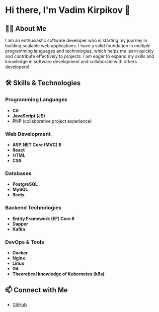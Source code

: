 # Hi there, I'm Vadim Kirpikov 👋

## 👨‍💻 About Me
I am an enthusiastic software developer who is starting my journey in building scalable web applications. I have a solid foundation in multiple programming languages and technologies, which helps me learn quickly and contribute effectively to projects. I am eager to expand my skills and knowledge in software development and collaborate with others developers!

## 🛠 Skills & Technologies

### Programming Languages
- **C#**
- **JavaScript (JS)**
- **PHP** (collaborative project experience)

### Web Development
- **ASP.NET Core (MVC) 8**
- **React**
- **HTML**
- **CSS**

### Databases
- **PostgreSQL**
- **MySQL**
- **Redis**

### Backend Technologies
- **Entity Framework (EF) Core 8**
- **Dapper**
- **Kafka**

### DevOps & Tools
- **Docker**
- **Nginx**
- **Linux**
- **Git**
- **Theoretical knowledge of Kubernetes (k8s)**

## 📫 Connect with Me
- [GitHub](https://github.com/vadimkirpikov)

